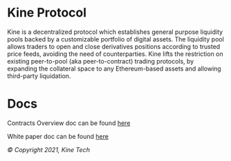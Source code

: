 Kine Protocol
=================

Kine is a decentralized protocol which establishes general purpose liquidity pools backed by a customizable portfolio of digital assets. The liquidity pool allows traders to open and close derivatives positions according to trusted price feeds, avoiding the need of counterparties. Kine lifts the restriction on existing peer-to-pool (aka peer-to-contract) trading protocols, by expanding the collateral space to any Ethereum-based assets and allowing third-party liquidation.

Docs
=========

Contracts Overview doc can be found [here](./docs/contract%20overview.md)

White paper doc can be found [here](./docs/WhitePaper_Kine_The_Liquidity_Pool_Protocol.pdf)


_© Copyright 2021, Kine Tech_
